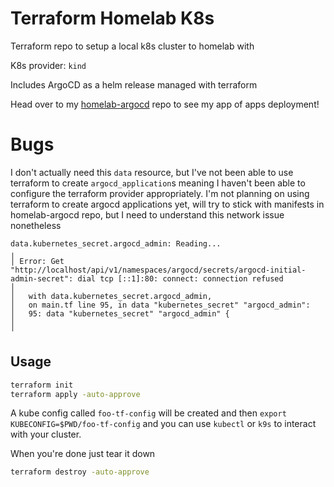 # Terraform Homelab K8s

Terraform repo to setup a local k8s cluster to homelab with

K8s provider: `kind`

Includes ArgoCD as a helm release managed with terraform

Head over to my [homelab-argocd](https://www.github.com/pypeaday/homelab-argocd) repo to see  my app of apps deployment!


# Bugs

 I don't actually need this `data` resource, but I've not been able to use terraform to create `argocd_application`s meaning I haven't been able to configure the terraform provider appropriately. I'm not planning on using terraform to create argocd applications yet, will try to stick with manifests in homelab-argocd repo, but I need to understand this network issue nonetheless

```
data.kubernetes_secret.argocd_admin: Reading...
╷
│ Error: Get "http://localhost/api/v1/namespaces/argocd/secrets/argocd-initial-admin-secret": dial tcp [::1]:80: connect: connection refused
│ 
│   with data.kubernetes_secret.argocd_admin,
│   on main.tf line 95, in data "kubernetes_secret" "argocd_admin":
│   95: data "kubernetes_secret" "argocd_admin" {
│ 
╵
```

## Usage

```bash
terraform init
terraform apply -auto-approve
```
A kube config called `foo-tf-config` will be created and then `export KUBECONFIG=$PWD/foo-tf-config` and you can use `kubectl` or `k9s` to interact with your cluster.

When you're done just tear it down

```bash
terraform destroy -auto-approve
```
